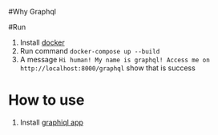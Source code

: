 #Why Graphql

#Run

1. Install [docker](https://www.docker.com/)
2. Run command `docker-compose up --build`
3. A message  `Hi human! My name is graphql! Access me on http://localhost:8000/graphql` show that is success

# How to use

1. Install [graphiql app](https://github.com/skevy/graphiql-app)
